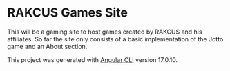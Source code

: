# RAKCUS Games Site

This will be a gaming site to host games created by RAKCUS and his affiliates. So far the site only consists of a basic implementation of the Jotto game and an About section.

This project was generated with [Angular CLI](https://github.com/angular/angular-cli) version 17.0.10.
